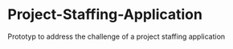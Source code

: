# Project-Staffing-Application

Prototyp to address the challenge of a project staffing application
